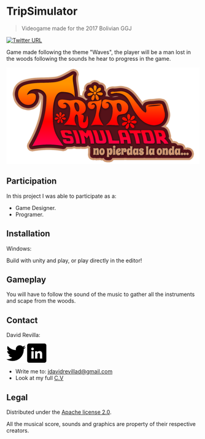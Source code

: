 # TripSimulator
> Videogame made for the 2017 Bolivian GGJ

[![Twitter URL](https://img.shields.io/badge/Type-Videogame-yellow.svg)](https://github.com/ZLTM/Taki)

Game made following the theme "Waves", the player will be a man lost in the woods following the sounds he hear to progress in the game.

![](logo-hippie.png)

## Participation

In this project I was able to participate as a:

* Game Designer.
* Programer.

## Installation

Windows:

Build with unity and play, or play directly in the editor!


## Gameplay

You will have to follow the sound of the music to gather all the instruments and scape from the woods.

## Contact

David Revilla:

<a href="https://twitter.com/ZLTM_david" target="_blank">
  <img width="50" height="50" border="0" align="center"  src="twitter-logo.jpg"></a>
<a href="https://www.linkedin.com/in/zolutr/" target="_blank">
  <img width="50" height="50" border="0" align="center"  src="linkedin-logo.png"></a>

* Write me to: jdavidrevillad@gmail.com
* Look at my full [C.V](https://drive.google.com/drive/folders/0B9XODKe51qg8aFFXRE9aNE15QWc?usp=sharing)


## Legal

Distributed under the [Apache license 2.0](https://choosealicense.com/licenses/apache-2.0/). 

All the musical score, sounds and graphics are property of their respective creators.
